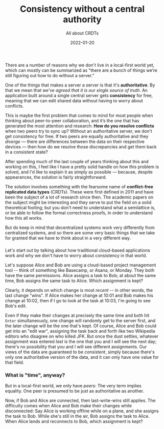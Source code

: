 ﻿---
title: Consistency without a central authority
subtitle: All about CRDTs

description: |
  Something something something

draft: true

date: '2022-01-20'
thumbnail: /images/posts/thumbnails/roads.jpg
image: /images/posts/roads/roads.jpg
tags: software

caption: |
  TK
---

There are a number of reasons why we don't live in a local-first world yet, which can mostly can be
summarized as "there are a bunch of things we’re still figuring out how to do without a server."

One of the things that makes a server a server is that it's **authoritative**. By that we mean that
_we've agreed that it is our single source of truth_. An application built around a single central
server gets **consistency** for free, meaning that we can edit shared data without having to worry
about conflicts.

This is maybe the first problem that comes to mind for most people when thinking about peer-to-peer
collaboration, and it’s the one that has generated the most attention and research: **How do you
resolve conflicts** when two peers try to sync up? Without an authoritative server, we don't get
consistency for free. If two peers are equally authoritative and they _diverge_ — there are
differences between the data on their respective devices — then how do we resolve those
discrepancies and get them back in a consistent state?

After spending much of the last couple of years thinking about this and working on this, I feel like
I have a pretty solid handle on how this problem is solved, and I'd like to explain it as simply as
possible — because, despite appearances, the solution is fairly straightforward.

The solution involves something with the fearsome name of **conflict-free replicated data types**
(CRDTs). These were first defined in 2011 and have been the subject of a lot of research since then.
The academic papers on the subject might be interesting and they serve to put the field on a solid
theoretical footing; but you don't need to understand what a semilattice is, or be able to follow
the formal correctness proofs, in order to understand how this all works.

But do keep in mind that decentralized systems work very differently from centralized systems, and
so there are some very basic things that we take for granted that we have to think about in a very
different way.

###

Let's start out by talking about how traditional cloud-based applications work and why we don't have
to worry about consistency in that world.

Let's suppose Alice and Bob are using a cloud-based project management tool -- think of something
like Basecamp, or Asana, or Monday. They both have the same permissions. Alice assigns a task to
Bob; at about the same time, Bob assigns the same task to Alice. Which assignment is kept?

Clearly, it depends on which change is most _recent_ -- in other words, the last change "wins". If
Alice makes her change at 10:01 and Bob makes his change at 10:02, then if I go to look at the task
at 10:03, I'm going to see Bob's edit.

Even if they make their changes at precisely the same time and both hit `Enter` simultaneously, one
change will randomly get to the server first, and the later change will be the one that's kept. Of
course, Alice and Bob could get into an "edit war", assigning the task back and forth like two
Wikipedia editors who disagree on who killed JFK. But once the dust settles, whatever assignment was
entered _last_ is the one that you and I will see the next day; there's no possibility that you and
I will see different assignments. Our views of the data are guaranteed to be _consistent_, simply
because there's only one authoritative version of the data, and it can only have one value for that
field.

### What is "time", anyway?

But in a local-first world, we only have _peers_: The very term implies equality. One peer is
presumed to be just as authoritative as another.

Now, if Bob and Alice are connected, then last-write-wins still applies. The difficulty comes when
Alice and Bob make their changes while disconnected: Say Alice is working offline while on a plane,
and she assigns the task to Bob. While she's still in the air, Bob assigns the task to Alice. When
Alice lands and reconnects to Bob, which assignment is kept?
